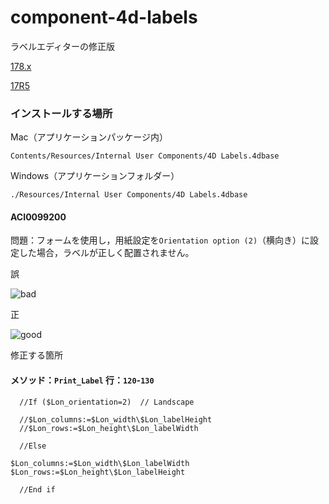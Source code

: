 # component-4d-labels
ラベルエディターの修正版

[178.x](https://github.com/4D-JP/component-4d-labels/releases/tag/ACI0099200-17.x)

[17R5](https://github.com/4D-JP/component-4d-labels/releases/tag/ACI0099200-17r5)

### インストールする場所

Mac（アプリケーションパッケージ内）

```
Contents/Resources/Internal User Components/4D Labels.4dbase
```

Windows（アプリケーションフォルダー）

```
./Resources/Internal User Components/4D Labels.4dbase
```

#### ACI0099200

問題：フォームを使用し，用紙設定を``Orientation option (2)``（横向き）に設定した場合，ラベルが正しく配置されません。

誤

![bad](https://user-images.githubusercontent.com/10509075/57899787-51402b00-7899-11e9-8ee9-5b19e5f628ed.png)

正

![good](https://user-images.githubusercontent.com/10509075/57899704-fb6b8300-7898-11e9-8157-a82291ea7cb3.png)

修正する箇所

#### メソッド：``Print_Label`` 行：``120``-``130``

```
  //If ($Lon_orientation=2)  // Landscape

  //$Lon_columns:=$Lon_width\$Lon_labelHeight
  //$Lon_rows:=$Lon_height\$Lon_labelWidth

  //Else 

$Lon_columns:=$Lon_width\$Lon_labelWidth
$Lon_rows:=$Lon_height\$Lon_labelHeight

  //End if 
```
